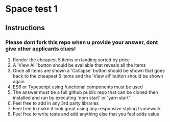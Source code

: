 # Space test 1

## Instructions
### Please dont fork this repo when u provide your answer, dont give other applicants clues!

1. Render the cheapest 5 items on landing sorted by price
2. A 'View All' button should be available that reveals all the items
3. Once all items are shown a 'Collapse' button should be shown that goes back to the cheapest 5 items and the 'View all' button should be shown again
4. ES6 or Typescript using functional components must be used 
5. The answer must be a full github public repo that can be cloned then installed and run by executing 'npm start' or 'yarn start'
6. Feel free to add in any 3rd party libraries
7. Feel free to make it look great using any responsive styling framework
8. Feel free to write tests and add anything else that you feel adds value


